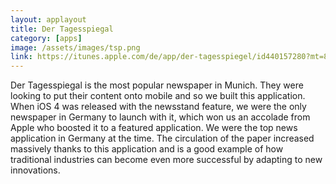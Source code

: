 ```yaml
---
layout: applayout
title: Der Tagesspiegal
category: [apps]
image: /assets/images/tsp.png
link: https://itunes.apple.com/de/app/der-tagesspiegel/id440157280?mt=8
---
```


Der Tagesspiegal is the most popular newspaper in Munich. They were looking to put their content onto mobile and so we built this application. When iOS 4 was released with the newsstand feature, we were the only newspaper in Germany to launch with it, which won us an accolade from Apple who boosted it to a featured application. We were the top news application in Germany at the time. The circulation of the paper increased massively thanks to this application and is a good example of how traditional industries can become even more successful by adapting to new innovations.